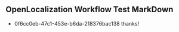 ## OpenLocalization Workflow Test MarkDown
* 0f6cc0eb-47c1-453e-b6da-218376bac138 thanks!

<!--HONumber=Jul16_HO2-->


